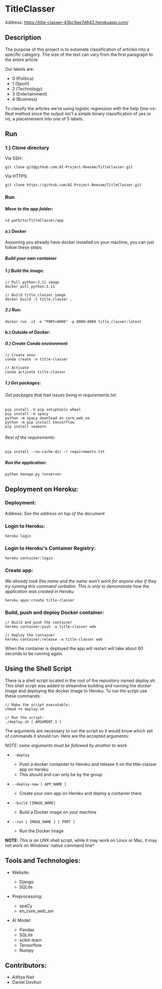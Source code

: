 # TitleClasser
Address: https://title-classer-43bc9ae7d642.herokuapp.com/
## Description
The purpose of this project is to automate classification of articles into a specific category. The size of the text can vary from the first paragraph to the entire article. 

Our labels are:
* 0 (Politics)
* 1 (Sport)
* 2 (Technology)
* 3 (Entertainment)
* 4 (Business)

To classify the articles we're using logistic regression with the help One-vs-Rest method since the output isn't a simple binary classification of yes or no, a placemement into one of 5 labels.

## Run
### 1.) Clone directory
Via SSH:
```
git clone git@github.com:AI-Project-Reexam/TitleClasser.git
```

Via HTTPS:
```
git clone https://github.com/AI-Project-Reexam/TitleClasser.git
```

### Run
##### Move to the app folder: 
```
cd path/to/TitleClasser/app
```

#### a.) Docker
Assuming you already have docker installed on your machine, you can just follow these steps:
##### Build your own container
##### 1.) Build the image:
```
// Pull python:3.11 image
docker pull python:3.11

// Build title_classer image
docker build -t title_classer .
```

##### 2.) Run:
```
docker run -it -e "PORT=8000" -p 8000:8000 title_classer:latest
```

#### b.) Outside of Docker:
##### 0.) Create Conda environment
```
// Create venv
conda create -n title-classer

// Activate
conda activate title-classer
```
##### 1.) Get packages:
###### Get packages that had issues being in requirements.txt:
```
pip install -U pip setuptools wheel
pip install -U spacy
python -m spacy download en_core_web_sm 
python -m pip install tensorflow
pip install seaborn
```

###### Rest of the requirements:
```
pip install --no-cache-dir -r requirements.txt
```

##### Run the application:
```
python manage.py runserver
```

## Deployment on Heroku:
### Deployment:
Address: *See the address on top of the document*
### Login to Heroku:
```
heroku login
```

### Login to Heroku's Container Registry:
```
heroku container:login
```

### Create app:
_We already took this name and the name won't work for anyone else if they try running this command verbatim. This is only to demonstrate how the application was created in Heroku_
```
heroku apps:create title-classer
```

### Build, push and deploy Docker container:
```
// Build and push the container
heroku container:push -a title-classer web

// Deploy the container
heroku container:release -a title-classer web
```

When the container is deployed the app will restart will take about 60 seconds to be running again.

## Using the Shell Script
There is a shell script located in the root of the repository named *deploy.sh*. This shell script was added to streamline building and running the docker image and deploying the docker image to Heroku. To run the script use these commands:
```
// Make the script executable:
chmod +x deploy.sh

// Run the script:
./deploy.sh [ ARGUMENT_1 ]
```

The arguments are necessary to run the script so it would know which set of commands it should run. Here are the accepted arguments:

*NOTE: some arguments must be followed by another to work*
* ```--deploy```
    * Push a docker containter to Heroku and release it on the title-classer app on heroku
    * This should and can only be by the group

* ```--deploy-new [ APP_NAME ]```
    * Create your own app on Heroku and deploy a container there

* ```--build [IMAGE_NAME]```
    * Build a Docker image on your machine

* ```--run [ IMAGE_NAME ] [ PORT ]```
    * Run the Docker image

__NOTE:__ *This is an UN*X shell script, while it may work on Linux or Mac, it may not work on Windows' native command line*

## Tools and Technologies:
* Website:
    * Django
    * SQLite

* Preprocessing:
    * spaCy
    * en_core_web_sm

* AI Model:
    * Pandas
    * SQLite
    * scikit-learn
    * Tensorflow
    * Numpy

## Contributors:
* Aditya Nair
* Daniel Dovhun
